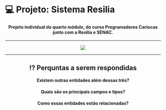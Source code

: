 # 💻 Projeto: Sistema Resilia
<div align="center" style="display: inline_block">

#### Projeto individual do quarto módulo, do curso Programadores Cariocas junto com a Resilia e SENAC.

---

<img align="center" src="https://user-images.githubusercontent.com/113939119/215636237-572b449d-f1ce-47e6-9c88-a7ac97894c89.png">

---

## ⁉ Perquntas a serem respondidas

#### Existem outras entidades além dessas três?

#### Quais são os principais campos e tipos?

#### Como essas entidades estão relacionadas?
  
</div>
